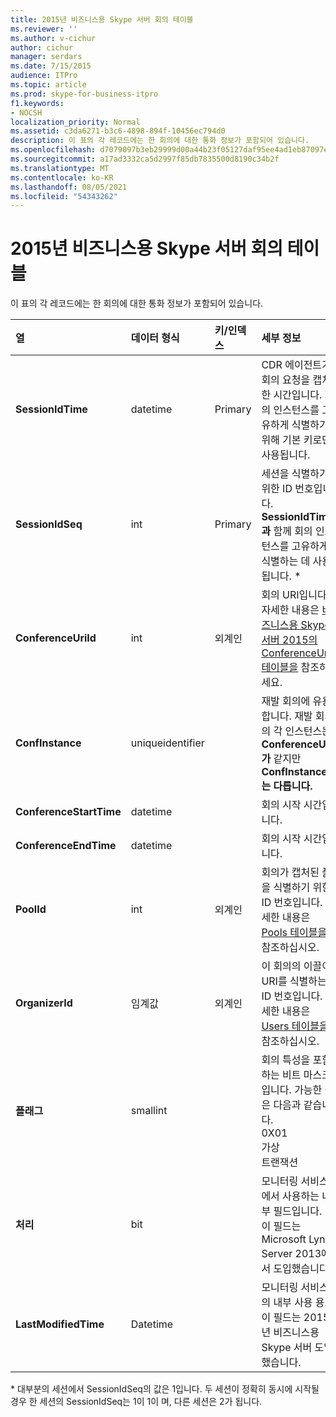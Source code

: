 ```yaml
---
title: 2015년 비즈니스용 Skype 서버 회의 테이블
ms.reviewer: ''
ms.author: v-cichur
author: cichur
manager: serdars
ms.date: 7/15/2015
audience: ITPro
ms.topic: article
ms.prod: skype-for-business-itpro
f1.keywords:
- NOCSH
localization_priority: Normal
ms.assetid: c3da6271-b3c6-4898-894f-10456ec794d0
description: 이 표의 각 레코드에는 한 회의에 대한 통화 정보가 포함되어 있습니다.
ms.openlocfilehash: d7079097b3eb29999d00a44b23f05127daf95ee4ad1eb87097ec9e77a93682b5
ms.sourcegitcommit: a17ad3332ca5d2997f85db7835500d8190c34b2f
ms.translationtype: MT
ms.contentlocale: ko-KR
ms.lasthandoff: 08/05/2021
ms.locfileid: "54343262"
---
```

# <a name="conferences-table-in-skype-for-business-server-2015"></a>2015년 비즈니스용 Skype 서버 회의 테이블
 
이 표의 각 레코드에는 한 회의에 대한 통화 정보가 포함되어 있습니다.
  
|**열**|**데이터 형식**|**키/인덱스**|**세부 정보**|
|:-----|:-----|:-----|:-----|
|**SessionIdTime** <br/> |datetime  <br/> |Primary  <br/> |CDR 에이전트가 회의 요청을 캡처한 시간입니다. 회의 인스턴스를 고유하게 식별하기 위해 기본 키로만 사용됩니다.  <br/> |
|**SessionIdSeq** <br/> |int  <br/> |Primary  <br/> |세션을 식별하기 위한 ID 번호입니다. **SessionIdTime과** 함께 회의 인스턴스를 고유하게 식별하는 데 사용됩니다. * <br/> |
|**ConferenceUriId** <br/> |int  <br/> |외계인  <br/> |회의 URI입니다. 자세한 내용은 [비즈니스용 Skype 서버 2015의 ConferenceUris 테이블을](conferenceuris.md) 참조하세요. <br/> |
|**ConfInstance** <br/> |uniqueidentifier  <br/> | <br/> |재발 회의에 유용합니다. 재발 회의의 각 인스턴스는 **ConferenceUri가** 같지만 **ConfInstance는 다릅니다.** <br/> |
|**ConferenceStartTime** <br/> |datetime  <br/> | <br/> |회의 시작 시간입니다.  <br/> |
|**ConferenceEndTime** <br/> |datetime  <br/> | <br/> |회의 시작 시간입니다.  <br/> |
|**PoolId** <br/> |int  <br/> |외계인  <br/> |회의가 캡처된 풀을 식별하기 위한 ID 번호입니다. 자세한 내용은 [Pools 테이블을](pools.md) 참조하십시오. <br/> |
|**OrganizerId** <br/> |임계값  <br/> |외계인  <br/> |이 회의의 이끌이 URI를 식별하는 ID 번호입니다. 자세한 내용은 [Users 테이블을](users.md) 참조하십시오. <br/> |
|**플래그** <br/> |smallint  <br/> || 회의 특성을 포함하는 비트 마스크입니다. 가능한 값은 다음과 같습니다. <br/>  0X01 <br/>  가상 <br/>  트랜잭션 <br/> |
|**처리** <br/> |bit  <br/> ||모니터링 서비스에서 사용하는 내부 필드입니다.  <br/> 이 필드는 Microsoft Lync Server 2013에서 도입했습니다.  <br/> |
|**LastModifiedTime** <br/> |Datetime  <br/> ||모니터링 서비스의 내부 사용 용도  <br/> 이 필드는 2015년 비즈니스용 Skype 서버 도입했습니다.  <br/> |
   
\* 대부분의 세션에서 SessionIdSeq의 값은 1입니다. 두 세션이 정확히 동시에 시작될 경우 한 세션의 SessionIdSeq는 1이 1이 며, 다른 세션은 2가 됩니다.
  

